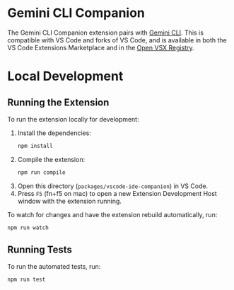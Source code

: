 # Gemini CLI Companion

The Gemini CLI Companion extension pairs with [Gemini CLI](https://github.com/google-gemini/gemini-cli). This is compatible with VS Code and forks of VS Code, and is available in both the VS Code Extensions Marketplace and in the [Open VSX Registry](https://open-vsx.org/extension/Google/gemini-cli-vscode-ide-companion).

# Local Development

## Running the Extension

To run the extension locally for development:

1.  Install the dependencies:
    ```bash
    npm install
    ```
2.  Compile the extension:
    ```bash
    npm run compile
    ```
3.  Open this directory (`packages/vscode-ide-companion`) in VS Code.
4.  Press `F5` (fn+f5 on mac) to open a new Extension Development Host window with the extension running.

To watch for changes and have the extension rebuild automatically, run:

```bash
npm run watch
```

## Running Tests

To run the automated tests, run:

```bash
npm run test
```
